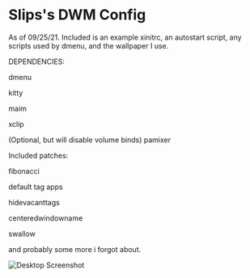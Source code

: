 # Slips's DWM Config

As of 09/25/21.
Included is an example xinitrc, an autostart script, any scripts used by dmenu, and the wallpaper I use.

DEPENDENCIES:

dmenu

kitty

maim

xclip

(Optional, but will disable volume binds) pamixer

Included patches:

fibonacci

default tag apps

hidevacanttags

centeredwindowname

swallow

and probably some more i forgot about.

![Desktop Screenshot](https://user-images.githubusercontent.com/59989951/134783431-64ee5dcb-b10a-4b97-9e6a-e08567243cae.png)

